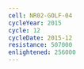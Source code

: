 ```yaml
---
cell: NR02-GOLF-04
cycleYear: 2015
cycle: 12
cycleDate: 2015-12
resistance: 507000
enlightened: 256000 
---
```

      